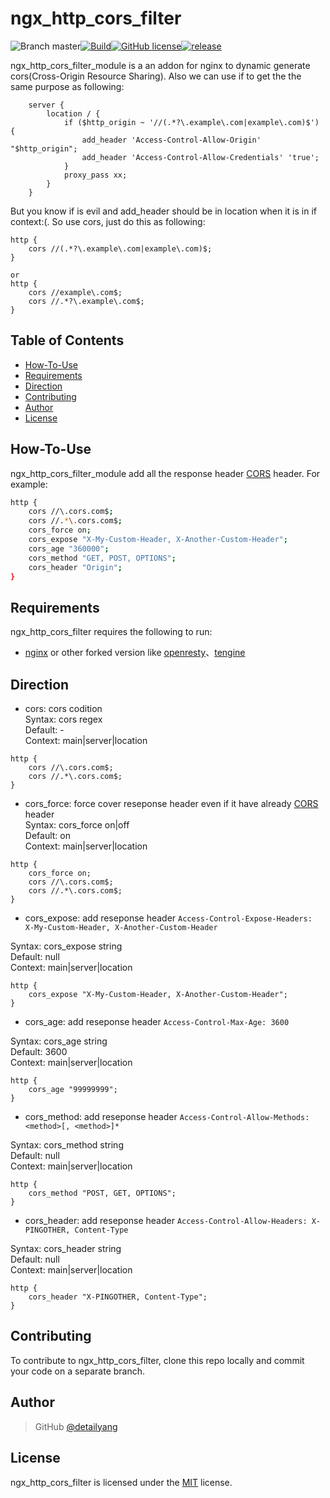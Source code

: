 # ngx_http_cors_filter
![Branch master](https://img.shields.io/badge/branch-master-brightgreen.svg?style=flat-square)[![Build](https://api.travis-ci.org/x-v8/ngx_http_cors_filter.svg)](https://travis-ci.org/x-v8/ngx_http_cors_filter)[![GitHub license](https://img.shields.io/badge/license-MIT-blue.svg)](https://raw.githubusercontent.com/x-v8/ngx_http_cors_filter/master/LICENSE)[![release](https://img.shields.io/github/release/x-v8/ngx_http_cors_filter.svg)](https://github.com/x-v8/ngx_http_cors_filter/releases)


ngx_http_cors_filter_module is a an addon for nginx to dynamic generate cors(Cross-Origin Resource Sharing). Also we can use if to get the the same purpose as following:

```
    server {
        location / {
            if ($http_origin ~ '//(.*?\.example\.com|example\.com)$') {
                add_header 'Access-Control-Allow-Origin' "$http_origin";
                add_header 'Access-Control-Allow-Credentials' 'true';
            }
            proxy_pass xx;
        }
    }
```

But you know if is evil and add_header should be in location when it is in if context:(. So use cors, just do this as following:

```
http {
    cors //(.*?\.example\.com|example\.com)$;
}

or 
http {
    cors //example\.com$;
    cors //.*?\.example\.com$;
}
```


Table of Contents
-----------------
* [How-To-Use](#how-to-use)
* [Requirements](#requirements)
* [Direction](#direction)
* [Contributing](#contributing)
* [Author](#author)
* [License](#license)


How-To-Use
----------------

ngx_http_cors_filter_module add all the response header [CORS](https://developer.mozilla.org/en-US/docs/Web/HTTP/Access_control_CORS) header.
For example:

```bash
http {
    cors //\.cors.com$;
    cors //.*\.cors.com$;
    cors_force on;
    cors_expose "X-My-Custom-Header, X-Another-Custom-Header";
    cors_age "360000";
    cors_method "GET, POST, OPTIONS";
    cors_header "Origin";
}
```

Requirements
------------

ngx_http_cors_filter requires the following to run:

 * [nginx](http://nginx.org/) or other forked version like [openresty](http://openresty.org/)、[tengine](http://tengine.taobao.org/)

Direction
------------

* cors: cors codition       
Syntax:     cors regex       
Default:    -        
Context:    main|server|location       

```
http {
    cors //\.cors.com$;
    cors //.*\.cors.com$;
}
```

* cors_force: force cover reseponse header even if it have already [CORS](https://developer.mozilla.org/en-US/docs/Web/HTTP/Access_control_CORS) header       
Syntax:     cors_force on|off      
Default:    on           
Context:    main|server|location       

```
http {
    cors_force on;
    cors //\.cors.com$;
    cors //.*\.cors.com$;
}
```

* cors_expose: add reseponse header `Access-Control-Expose-Headers: X-My-Custom-Header, X-Another-Custom-Header`

Syntax:     cors_expose string      
Default:    null           
Context:    main|server|location       

```
http {
    cors_expose "X-My-Custom-Header, X-Another-Custom-Header";
}
```

* cors_age: add reseponse header `Access-Control-Max-Age: 3600`

Syntax:     cors_age string      
Default:    3600           
Context:    main|server|location       

```
http {
    cors_age "99999999";
}
```

* cors_method: add reseponse header `Access-Control-Allow-Methods: <method>[, <method>]*`

Syntax:     cors_method string      
Default:    null           
Context:    main|server|location       

```
http {
    cors_method "POST, GET, OPTIONS";
}
```

* cors_header: add reseponse header `Access-Control-Allow-Headers: X-PINGOTHER, Content-Type`

Syntax:     cors_header string  
Default:    null           
Context:    main|server|location       

```
http {
    cors_header "X-PINGOTHER, Content-Type";
}
```

Contributing
------------

To contribute to ngx_http_cors_filter, clone this repo locally and commit your code on a separate branch.


Author
------

> GitHub [@detailyang](https://github.com/detailyang)


License
-------
ngx_http_cors_filter is licensed under the [MIT] license.

[MIT]: https://github.com/detailyang/ybw/blob/master/licenses/MIT
